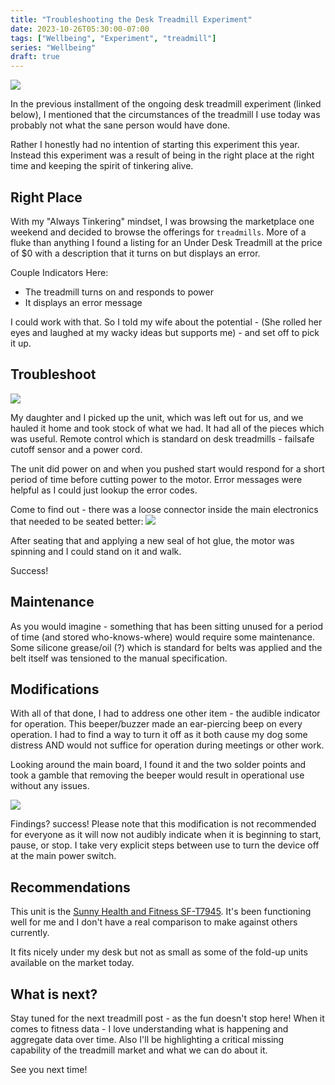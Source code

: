 ```yaml
---
title: "Troubleshooting the Desk Treadmill Experiment"
date: 2023-10-26T05:30:00-07:00
tags: ["Wellbeing", "Experiment", "treadmill"]
series: "Wellbeing"
draft: true
---
```


![](/images/underdesk.jpg)

In the previous installment of the ongoing desk treadmill experiment (linked below), I mentioned that the circumstances of the treadmill I use today was probably not what the sane person would have done.

Rather I honestly had no intention of starting this experiment this year. Instead this experiment was a result of being in the right place at the right time and keeping the spirit of tinkering alive.

## Right Place

With my "Always Tinkering" mindset, I was browsing the marketplace one weekend and decided to browse the offerings for `treadmills`. More of a fluke than anything I found a listing for an Under Desk Treadmill at the price of $0 with a description that it turns on but displays an error.

Couple Indicators Here:
- The treadmill turns on and responds to power
- It displays an error message

I could work with that. So I told my wife about the potential - (She rolled her eyes and laughed at my wacky ideas but supports me) - and set off to pick it up.

## Troubleshoot

![](/images/truck-bed-treadmill.jpg)

My daughter and I picked up the unit, which was left out for us, and we hauled it home and took stock of what we had. It had all of the pieces which was useful. Remote control which is standard on desk treadmills - failsafe cutoff sensor and a power cord.

The unit did power on and when you pushed start would respond for a short period of time before cutting power to the motor. Error messages were helpful as I could just lookup the error codes.

Come to find out - there was a loose connector inside the main electronics that needed to be seated better:
![](/images/treadmill-connector.jpg)

After seating that and applying a new seal of hot glue, the motor was spinning and I could stand on it and walk. 

Success!

## Maintenance

As you would imagine - something that has been sitting unused for a period of time (and stored who-knows-where) would require some maintenance. Some silicone grease/oil (?) which is standard for belts was applied and the belt itself was tensioned to the manual specification.

## Modifications

With all of that done, I had to address one other item - the audible indicator for operation. This beeper/buzzer made an ear-piercing beep on every operation. I had to find a way to turn it off as it both cause my dog some distress AND would not suffice for operation during meetings or other work.

Looking around the main board, I found it and the two solder points and took a gamble that removing the beeper would result in operational use without any issues.

![](/images/treadmill-beeper.jpg)

Findings? success! Please note that this modification is not recommended for everyone as it will now not audibly indicate when it is beginning to start, pause, or stop. I take very explicit steps between use to turn the device off at the main power switch.

## Recommendations

This unit is the [Sunny Health and Fitness SF-T7945](https://sunnyhealthfitness.com/products/walkstation-slim-flat-treadmill-for-under-desk-and-home-sf-t7945). It's been functioning well for me and I don't have a real comparison to make against others currently. 

It fits nicely under my desk but not as small as some of the fold-up units available on the market today. 

## What is next?

Stay tuned for the next treadmill post - as the fun doesn't stop here! When it comes to fitness data - I love understanding what is happening and aggregate data over time. Also I'll be highlighting a critical missing capability of the treadmill market and what we can do about it.

See you next time!
